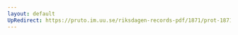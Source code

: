 ```yaml
---
layout: default
UpRedirect: https://pruto.im.uu.se/riksdagen-records-pdf/1871/prot-1871--ak--318/prot-1871--ak--318_092.pdf
---
```

